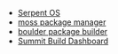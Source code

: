 - [Serpent OS](https://serpentos.com)
- [moss package manager](https://github.com/serpent-os/moss-rs)
- [boulder package builder](https://github.com/serpent-os/boulder)
- [Summit Build Dashboard](https://github.com/serpent-os/summit)
